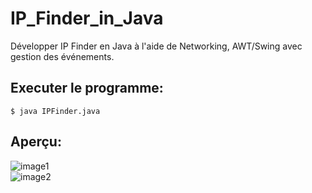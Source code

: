 # IP_Finder_in_Java
Développer IP Finder en Java à l'aide de Networking, AWT/Swing avec gestion des événements.

## Executer le programme:
``` $ java IPFinder.java ```

## Aperçu: 

![image1]("images/ipfinder1")  
![image2]("images/ipfinder2")  

